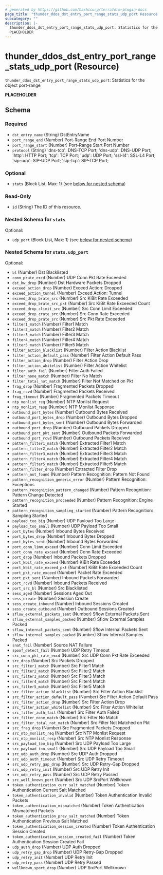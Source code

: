 ```yaml
---
# generated by https://github.com/hashicorp/terraform-plugin-docs
page_title: "thunder_ddos_dst_entry_port_range_stats_udp_port Resource - terraform-provider-thunder"
subcategory: ""
description: |-
  thunder_ddos_dst_entry_port_range_stats_udp_port: Statistics for the object port-range
  PLACEHOLDER
---
```


# thunder_ddos_dst_entry_port_range_stats_udp_port (Resource)

`thunder_ddos_dst_entry_port_range_stats_udp_port`: Statistics for the object port-range

__PLACEHOLDER__



<!-- schema generated by tfplugindocs -->
## Schema

### Required

- `dst_entry_name` (String) DstEntryName
- `port_range_end` (Number) Port-Range End Port Number
- `port_range_start` (Number) Port-Range Start Port Number
- `protocol` (String) 'dns-tcp': DNS-TCP Port; 'dns-udp': DNS-UDP Port; 'http': HTTP Port; 'tcp': TCP Port; 'udp': UDP Port; 'ssl-l4': SSL-L4 Port; 'sip-udp': SIP-UDP Port; 'sip-tcp': SIP-TCP Port;

### Optional

- `stats` (Block List, Max: 1) (see [below for nested schema](#nestedblock--stats))

### Read-Only

- `id` (String) The ID of this resource.

<a id="nestedblock--stats"></a>
### Nested Schema for `stats`

Optional:

- `udp_port` (Block List, Max: 1) (see [below for nested schema](#nestedblock--stats--udp_port))

<a id="nestedblock--stats--udp_port"></a>
### Nested Schema for `stats.udp_port`

Optional:

- `bl` (Number) Dst Blacklisted
- `conn_prate_excd` (Number) UDP Conn Pkt Rate Exceeded
- `dst_hw_drop` (Number) Dst Hardware Packets Dropped
- `exceed_action_drop` (Number) Exceed Action: Dropped
- `exceed_action_tunnel` (Number) Exceed Action: Tunnel
- `exceed_drop_brate_src` (Number) Src KiBit Rate Exceeded
- `exceed_drop_brate_src_pkt` (Number) Src KiBit Rate Exceeded Count
- `exceed_drop_climit_src` (Number) Src Conn Limit Exceeded
- `exceed_drop_crate_src` (Number) Src Conn Rate Exceeded
- `exceed_drop_prate_src` (Number) Src Pkt Rate Exceeded
- `filter1_match` (Number) Filter1 Match
- `filter2_match` (Number) Filter2 Match
- `filter3_match` (Number) Filter3 Match
- `filter4_match` (Number) Filter4 Match
- `filter5_match` (Number) Filter5 Match
- `filter_action_blacklist` (Number) Filter Action Blacklist
- `filter_action_default_pass` (Number) Filter Action Default Pass
- `filter_action_drop` (Number) Filter Action Drop
- `filter_action_whitelist` (Number) Filter Action Whitelist
- `filter_auth_fail` (Number) Filter Auth Failed
- `filter_none_match` (Number) Filter No Match
- `filter_total_not_match` (Number) Filter Not Matched on Pkt
- `frag_drop` (Number) Fragmented Packets Dropped
- `frag_rcvd` (Number) Fragmented Packets Received
- `frag_timeout` (Number) Fragmented Packets Timeout
- `ntp_monlist_req` (Number) NTP Monlist Request
- `ntp_monlist_resp` (Number) NTP Monlist Response
- `outbound_port_bytes` (Number) Outbound Bytes Received
- `outbound_port_bytes_drop` (Number) Outbound Bytes Dropped
- `outbound_port_bytes_sent` (Number) Outbound Bytes Forwarded
- `outbound_port_drop` (Number) Outbound Packets Dropped
- `outbound_port_pkt_sent` (Number) Outbound Packets Forwarded
- `outbound_port_rcvd` (Number) Outbound Packets Received
- `pattern_filter1_match` (Number) Extracted Filter1 Match
- `pattern_filter2_match` (Number) Extracted Filter2 Match
- `pattern_filter3_match` (Number) Extracted Filter3 Match
- `pattern_filter4_match` (Number) Extracted Filter4 Match
- `pattern_filter5_match` (Number) Extracted Filter5 Match
- `pattern_filter_drop` (Number) Extracted Filter Drop
- `pattern_not_found` (Number) Pattern Recognition: Pattern Not Found
- `pattern_recognition_generic_error` (Number) Pattern Recognition: Exceptions
- `pattern_recognition_pattern_changed` (Number) Pattern Recognition: Pattern Change Detected
- `pattern_recognition_proceeded` (Number) Pattern Recognition: Engine Started
- `pattern_recognition_sampling_started` (Number) Pattern Recognition: Sampling Started
- `payload_too_big` (Number) UDP Payload Too Large
- `payload_too_small` (Number) UDP Payload Too Small
- `port_bytes` (Number) Inbound Bytes Received
- `port_bytes_drop` (Number) Inbound Bytes Dropped
- `port_bytes_sent` (Number) Inbound Bytes Forwarded
- `port_conn_limm_exceed` (Number) Conn Limit Exceeded
- `port_conn_rate_exceed` (Number) Conn Rate Exceeded
- `port_drop` (Number) Inbound Packets Dropped
- `port_kbit_rate_exceed` (Number) KiBit Rate Exceeded
- `port_kbit_rate_exceed_pkt` (Number) KiBit Rate Exceeded Count
- `port_pkt_rate_exceed` (Number) Packet Rate Exceeded
- `port_pkt_sent` (Number) Inbound Packets Forwarded
- `port_rcvd` (Number) Inbound Packets Received
- `port_src_bl` (Number) Src Blacklisted
- `sess_aged` (Number) Sessions Aged Out
- `sess_create` (Number) Session Create
- `sess_create_inbound` (Number) Inbound Sessions Created
- `sess_create_outbound` (Number) Outbound Sessions Created
- `sflow_external_packets_sent` (Number) Sflow External Packets Sent
- `sflow_external_samples_packed` (Number) Sflow External Samples Packed
- `sflow_internal_packets_sent` (Number) Sflow Internal Packets Sent
- `sflow_internal_samples_packed` (Number) Sflow Internal Samples Packed
- `snat_fail` (Number) Source NAT Failure
- `spoof_detect_fail` (Number) UDP Retry Timeout
- `src_conn_pkt_rate_excd` (Number) Src UDP Conn Pkt Rate Exceeded
- `src_drop` (Number) Src Packets Dropped
- `src_filter1_match` (Number) Src Filter1 Match
- `src_filter2_match` (Number) Src Filter2 Match
- `src_filter3_match` (Number) Src Filter3 Match
- `src_filter4_match` (Number) Src Filter4 Match
- `src_filter5_match` (Number) Src Filter5 Match
- `src_filter_action_blacklist` (Number) Src Filter Action Blacklist
- `src_filter_action_default_pass` (Number) Src Filter Action Default Pass
- `src_filter_action_drop` (Number) Src Filter Action Drop
- `src_filter_action_whitelist` (Number) Src Filter Action Whitelist
- `src_filter_auth_fail` (Number) Src Filter Auth Failed
- `src_filter_none_match` (Number) Src Filter No Match
- `src_filter_total_not_match` (Number) Src Filter Not Matched on Pkt
- `src_frag_drop` (Number) Src Fragmented Packets Dropped
- `src_ntp_monlist_req` (Number) Src NTP Monlist Request
- `src_ntp_monlist_resp` (Number) Src NTP Monlist Response
- `src_payload_too_big` (Number) Src UDP Payload Too Large
- `src_payload_too_small` (Number) Src UDP Payload Too Small
- `src_udp_auth_drop` (Number) Src UDP Auth Dropped
- `src_udp_auth_timeout` (Number) Src UDP Retry Timeout
- `src_udp_retry_gap_drop` (Number) Src UDP Retry-Gap Dropped
- `src_udp_retry_init` (Number) Src UDP Retry Init
- `src_udp_retry_pass` (Number) Src UDP Retry Passed
- `src_well_known_port` (Number) Src UDP SrcPort Wellknown
- `token_authentication_curr_salt_matched` (Number) Token Authentication Current Salt Matched
- `token_authentication_invalid` (Number) Token Authentication Invalid Packets
- `token_authentication_mismatched` (Number) Token Authentication Mismatched Packets
- `token_authentication_prev_salt_matched` (Number) Token Authentication Previous Salt Matched
- `token_authentication_session_created` (Number) Token Authentication Session Created
- `token_authentication_session_created_fail` (Number) Token Authentication Session Created Fail
- `udp_auth_drop` (Number) UDP Auth Dropped
- `udp_retry_gap_drop` (Number) UDP Retry-Gap Dropped
- `udp_retry_init` (Number) UDP Retry Init
- `udp_retry_pass` (Number) UDP Retry Passed
- `wellknown_sport_drop` (Number) UDP SrcPort Wellknown


